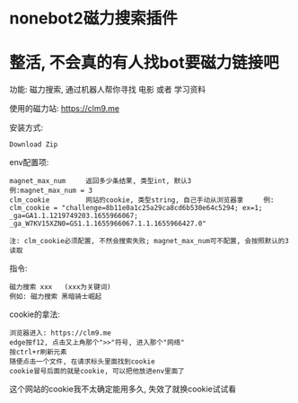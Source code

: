 # nonebot2磁力搜索插件

# 整活, 不会真的有人找bot要磁力链接吧

功能: 磁力搜索, 通过机器人帮你寻找 电影 或者 学习资料

使用的磁力站: https://clm9.me

安装方式:

    Download Zip

env配置项:

    magnet_max_num     返回多少条结果, 类型int, 默认3                   例:magnet_max_num = 3
    clm_cookie         网站的cookie, 类型string, 自己手动从浏览器拿     例: clm_cookie = "challenge=8b11e0a1c25a29ca8cd6b530e64c5294; ex=1; _ga=GA1.1.1219749203.1655966067; _ga_W7KV15XZN0=GS1.1.1655966067.1.1.1655966427.0"
    
    注: clm_cookie必须配置, 不然会搜索失败; magnet_max_num可不配置, 会按照默认的3读取

指令:

    磁力搜索 xxx   (xxx为关键词)
    例如: 磁力搜索 黑暗骑士崛起


cookie的拿法:

    浏览器进入: https://clm9.me
    edge按f12, 点击又上角那个">>"符号, 进入那个"网络"
    按ctrl+r刷新元素
    随便点击一个文件, 在请求标头里面找到cookie
    cookie冒号后面的就是cookie, 可以把他放进env里面了


这个网站的cookie我不太确定能用多久, 失效了就换cookie试试看
